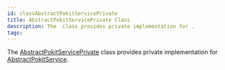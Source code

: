 ```yaml
---
id: classAbstractPokitServicePrivate
title: AbstractPokitServicePrivate Class
description: The  class provides private implementation for .
tags:
---
```

The <a href="classAbstractPokitServicePrivate">AbstractPokitServicePrivate</a> class provides private implementation for <a href="classAbstractPokitService">AbstractPokitService</a>.
